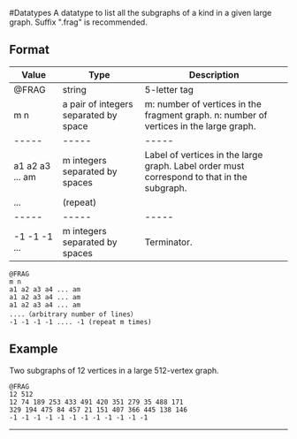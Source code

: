 #Datatypes
A datatype to list all the subgraphs of a kind in a given large graph. Suffix ".frag" is recommended.
## Format
|Value|Type|Description
|-----|-----|-----
|@FRAG| string| 5-letter tag
|m n |a pair of integers separated by space|m: number of vertices in the fragment graph. n: number of vertices in the large graph.
|-----|-----|-----
|a1 a2 a3 ... am|m integers separated by spaces|Label of vertices in the large graph. Label order must correspond to that in the subgraph.
|...|(repeat)|
|-----|-----|-----
|-1 -1 -1 ... |m integers separated by spaces|Terminator.
```
@FRAG
m n
a1 a2 a3 a4 ... am
a1 a2 a3 a4 ... am
a1 a2 a3 a4 ... am
....（arbitrary number of lines）
-1 -1 -1 -1 .... -1 (repeat m times)
```
## Example
Two subgraphs of 12 vertices in a large 512-vertex graph.
```
@FRAG
12 512
12 74 189 253 433 491 420 351 279 35 488 171 
329 194 475 84 457 21 151 407 366 445 138 146 
-1 -1 -1 -1 -1 -1 -1 -1 -1 -1 -1 -1 
```
----



